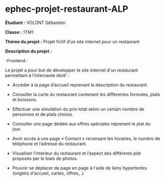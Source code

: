 # ephec-projet-restaurant-ALP

**Étudiant :** VOLONT Sébastien

**Classe :** 1TM1

**Thème du projet :** Projet fictif d’un site internet pour un restaurant

**Description du projet :** 

-Frontend :

 Le projet a pour but de développer le site internet d'un restaurant permettant à l’internaute de/d’ : 

* Accéder à la page d’accueil reprenant la description du restaurant.

* Consulter la carte du restaurant contenant les différentes formules, plats et boissons.

* Effectuer une simulation du prix total selon un certain nombre de personnes et de plats choisis.

* Consulter une page dédiée aux offres spéciales reprenant le plat du jour.

* Avoir accès à une page « Contact » recensant les horaires, le numéro de téléphone et l’adresse du restaurant.

* Visualiser l’intérieur du restaurant et l’aspect des différents plat proposés par le biais de photos.

* Pouvoir se déplacer de page en page à l'aide de liens hypertextes (onglets d'accueil, cartes, offres,..) 
